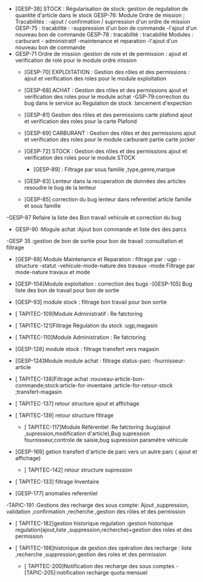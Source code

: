   - [GESP-38] STOCK : Régularisation de stock:
  gestion de regulation de quantité d'article dans le stock
GESP-76: Module Ordre de mission ; Tracabilités :
-ajout / confirmation / suprression d'un ordre de mission
GESP-75 :
tracabilité :
-suppression d'un bon de commande
-l'ajout d'un nouveau bon de commande
GESP-78 :
tracabilité :
tracabilité Modules : carburant - administratif -maintenance et reparation
-l'ajout d'un nouveau bon de commande
- GESP-71 Ordre de mission :gestion de role et de permission :
ajout et verification de role pour le module ordre mission
	- [GESP-70] EXPLOITATION : Gestion des rôles et des permissions : 
 ajout et verification des roles pour le module exploitation
   - [GESP-68] ACHAT : Gestion des rôles et des permissions
ajout et verification des roles pour le module achat
-GSP-79:correction du bug dans le service au Regulation de stock :lancement d'expection
  - [GESP-81] Gestion des rôles et des permissions carte plafond
  ajout et verification des roles pour la carte Plafond
   - [GESP-69] CARBURANT : Gestion des rôles et des permissions
  ajout et verification des roles pour le module carburant partie carte jocker 
 
  - [GESP-72] STOCK : Gestion des rôles et des permissions
  ajout et verification des roles pour le module STOCK
    - [GESP-89]  : Filtrage par sous famille ,type,genre,marque

  - [GESP-83] Lenteur dans la recuperation de données des articles
  resoudre le bug de la lenteur 
   - [GESP-85] correction du bug lenteur dans referentiel article famille et sous famille

 -GESP-87 Refaire la liste des Bon travail vehicule et correction du bug 
  
   - GESP-90 :Mogule achat :Ajout bon commande et liste des des parcs
  
-GESP 35 :gestion de bon de sortie pour bon de travail :consultation et filtrage  
  
   - [GESP-88] Module Maintenance et Reparation : filtrage par : ugp -structure -statut -vehicule-mode-nature des travaux -mode
  Filtrage par mode-nature travaux et mode

   - [GESP-104]Module exploitation : correction des bugs
-[GESP-105] Bug liste des bon de travail pour bon de sortie
   - [GESP-93] module stock : filtrage bon travail pour bon sortie


   - [ TAPITEC-109]Module Administratif : Re fatctoring
   - [ TAPITEC-121]Filtrage Régulation du stock :ugp,magasin
   - [ TAPITEC-110]Module Administration : Re fatctoring
- [GESP-128] module stock : filtrage transfert vers magasin

- [GESP-124]Module module achat : filtrage status-parc -fournisseur-article
- [ TAPITEC-138]Filtrage achat :nouveau-article-bon-commande;stock:article-for-inventaire ;article-for-retour-stock ;transfert-magasin
- [ TAPITEC-137] retour structure ajout et affichage
- [ TAPITEC-139] retour structure filtrage

    - [ TAPITEC-117]Module Référentiel :Re fatctoring :bug(ajout ,supression,modification d'article),Bug supression fournisseur,controle de saisie,bug supression paramétre véhicule

- [GESP-169] getion transfert d'article de parc vers un autre parc ( ajout et affichage)
    
    
    
    
    - [ TAPITEC-142] retour structure supression
- [ TAPITEC-133] filtrage Inventaire
 - [GESP-177] anomalies referentiel 
 
 -TAPIC-191 :Gestions des recharge des sous compte: Ajout ,suppression, validation ,confirmation ,recherche ,gestion des rôles et des permission
   - [ TAPITEC-182]gestion historique regulation :gestion historique regulation(ajout,liste ,suppression,recherche)+gestion des roles et des permission
  - [ TAPITEC-198]historique de gestion des opération des recharge : liste ,recherche ,suppression,gestion des roles et des permission
  
      - [ TAPITEC-200]Notification des recharge des sous comptes
        -[TAPIC-205]:notification recharge quota mensuel

